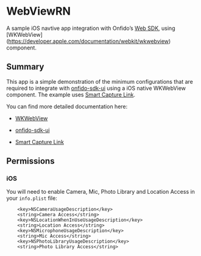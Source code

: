 # WebViewRN
A sample iOS navtive app integration with Onfido’s [Web SDK](https://documentation.onfido.com/sdk/web/), using [WKWebView] (https://developer.apple.com/documentation/webkit/wkwebview) component. 

## Summary

This app is a simple demonstration of the minimum configurations that are required to integrate with [onfido-sdk-ui](https://documentation.onfido.com/sdk/web/) using a iOS native WKWebView component. The example uses [Smart Capture Link](https://developers.onfido.com/guide/smart-capture-link).

You can find more detailed documentation here:
- [WKWebView](https://docs.usercentrics.com/cmp_in_app_sdk/latest/features/webview-continuity/)

- [onfido-sdk-ui](https://documentation.onfido.com/sdk/web/)

- [Smart Capture Link](https://developers.onfido.com/guide/smart-capture-link)



## Permissions

### iOS

You will need to enable Camera, Mic, Photo Library and Location Access in your `info.plist` file: 

```info.plist
    <key>NSCameraUsageDescription</key>
    <string>Camera Access</string>
    <key>NSLocationWhenInUseUsageDescription</key>
    <string>Location Access</string>
    <key>NSMicrophoneUsageDescription</key>
    <string>Mic Access</string>
    <key>NSPhotoLibraryUsageDescription</key>
    <string>Photo Library Access</string>
```    

  
